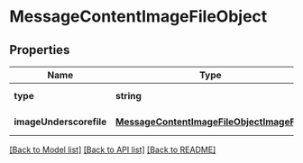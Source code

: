 # MessageContentImageFileObject

## Properties
Name | Type | Description | Notes
------------ | ------------- | ------------- | -------------
**type** | **string** |  | [default to null]
**imageUnderscorefile** | [**MessageContentImageFileObjectImageFile**](MessageContentImageFileObjectImageFile.md) |  | [default to null]

[[Back to Model list]](../README.md#documentation-for-models) [[Back to API list]](../README.md#documentation-for-api-endpoints) [[Back to README]](../README.md)


